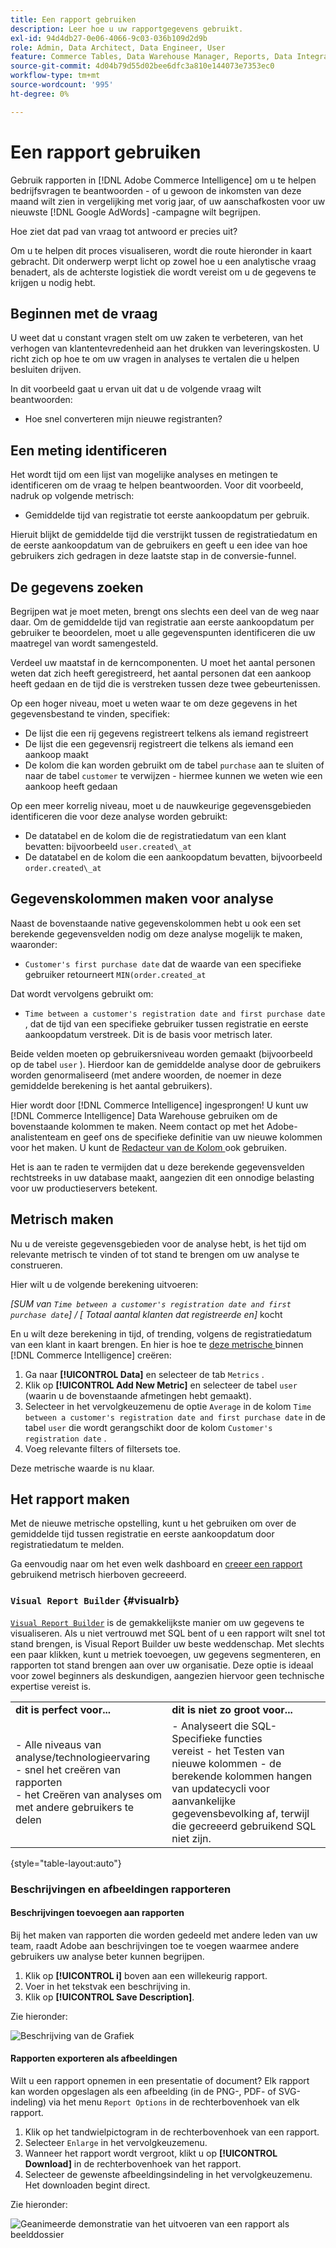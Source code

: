 ```yaml
---
title: Een rapport gebruiken
description: Leer hoe u uw rapportgegevens gebruikt.
exl-id: 94d4db27-0e06-4066-9c03-036b109d2d9b
role: Admin, Data Architect, Data Engineer, User
feature: Commerce Tables, Data Warehouse Manager, Reports, Data Integration
source-git-commit: 4d04b79d55d02bee6dfc3a810e144073e7353ec0
workflow-type: tm+mt
source-wordcount: '995'
ht-degree: 0%

---
```


# Een rapport gebruiken

Gebruik rapporten in [!DNL Adobe Commerce Intelligence] om u te helpen bedrijfsvragen te beantwoorden - of u gewoon de inkomsten van deze maand wilt zien in vergelijking met vorig jaar, of uw aanschafkosten voor uw nieuwste [!DNL Google AdWords] -campagne wilt begrijpen.

Hoe ziet dat pad van vraag tot antwoord er precies uit?

Om u te helpen dit proces visualiseren, wordt die route hieronder in kaart gebracht. Dit onderwerp werpt licht op zowel hoe u een analytische vraag benadert, als de achterste logistiek die wordt vereist om u de gegevens te krijgen u nodig hebt.

## Beginnen met de vraag

U weet dat u constant vragen stelt om uw zaken te verbeteren, van het verhogen van klantentevredenheid aan het drukken van leveringskosten. U richt zich op hoe te om uw vragen in analyses te vertalen die u helpen besluiten drijven.

In dit voorbeeld gaat u ervan uit dat u de volgende vraag wilt beantwoorden:

* Hoe snel converteren mijn nieuwe registranten?

## Een meting identificeren

Het wordt tijd om een lijst van mogelijke analyses en metingen te identificeren om de vraag te helpen beantwoorden. Voor dit voorbeeld, nadruk op volgende metrisch:

* Gemiddelde tijd van registratie tot eerste aankoopdatum per gebruik.

Hieruit blijkt de gemiddelde tijd die verstrijkt tussen de registratiedatum en de eerste aankoopdatum van de gebruikers en geeft u een idee van hoe gebruikers zich gedragen in deze laatste stap in de conversie-funnel.

## De gegevens zoeken

Begrijpen wat je moet meten, brengt ons slechts een deel van de weg naar daar. Om de gemiddelde tijd van registratie aan eerste aankoopdatum per gebruiker te beoordelen, moet u alle gegevenspunten identificeren die uw maatregel van wordt samengesteld.

Verdeel uw maatstaf in de kerncomponenten. U moet het aantal personen weten dat zich heeft geregistreerd, het aantal personen dat een aankoop heeft gedaan en de tijd die is verstreken tussen deze twee gebeurtenissen.

Op een hoger niveau, moet u weten waar te om deze gegevens in het gegevensbestand te vinden, specifiek:

* De lijst die een rij gegevens registreert telkens als iemand registreert
* De lijst die een gegevensrij registreert die telkens als iemand een aankoop maakt
* De kolom die kan worden gebruikt om de tabel `purchase` aan te sluiten of naar de tabel `customer` te verwijzen - hiermee kunnen we weten wie een aankoop heeft gedaan

Op een meer korrelig niveau, moet u de nauwkeurige gegevensgebieden identificeren die voor deze analyse worden gebruikt:

* De datatabel en de kolom die de registratiedatum van een klant bevatten: bijvoorbeeld `user.created\_at`
* De datatabel en de kolom die een aankoopdatum bevatten, bijvoorbeeld `order.created\_at`

## Gegevenskolommen maken voor analyse

Naast de bovenstaande native gegevenskolommen hebt u ook een set berekende gegevensvelden nodig om deze analyse mogelijk te maken, waaronder:

* `Customer's first purchase date` dat de waarde van een specifieke gebruiker retourneert `MIN(order.created_at`

Dat wordt vervolgens gebruikt om:

* `Time between a customer's registration date and first purchase date` , dat de tijd van een specifieke gebruiker tussen registratie en eerste aankoopdatum verstreek. Dit is de basis voor metrisch later.

Beide velden moeten op gebruikersniveau worden gemaakt (bijvoorbeeld op de tabel `user` ). Hierdoor kan de gemiddelde analyse door de gebruikers worden genormaliseerd (met andere woorden, de noemer in deze gemiddelde berekening is het aantal gebruikers).

Hier wordt door [!DNL Commerce Intelligence] ingesprongen! U kunt uw [!DNL Commerce Intelligence] Data Warehouse gebruiken om de bovenstaande kolommen te maken. Neem contact op met het Adobe-analistenteam en geef ons de specifieke definitie van uw nieuwe kolommen voor het maken. U kunt de [ Redacteur van de Kolom ](../../data-analyst/data-warehouse-mgr/creating-calculated-columns.md) ook gebruiken.

Het is aan te raden te vermijden dat u deze berekende gegevensvelden rechtstreeks in uw database maakt, aangezien dit een onnodige belasting voor uw productieservers betekent.

## Metrisch maken

Nu u de vereiste gegevensgebieden voor de analyse hebt, is het tijd om relevante metrisch te vinden of tot stand te brengen om uw analyse te construeren.

Hier wilt u de volgende berekening uitvoeren:


_[SUM van `Time between a customer's registration date and first purchase date`] / [ Totaal aantal klanten dat registreerde en]_ kocht

En u wilt deze berekening in tijd, of trending, volgens de registratiedatum van een klant in kaart brengen. En hier is hoe te [ deze metrische ](../../data-user/reports/ess-manage-data-metrics.md) binnen [!DNL Commerce Intelligence] creëren:

1. Ga naar **[!UICONTROL Data]** en selecteer de tab `Metrics` .
1. Klik op **[!UICONTROL Add New Metric]** en selecteer de tabel `user` (waarin u de bovenstaande afmetingen hebt gemaakt).
1. Selecteer in het vervolgkeuzemenu de optie `Average` in de kolom `Time between a customer's registration date and first purchase date` in de tabel `user` die wordt gerangschikt door de kolom `Customer's registration date` .
1. Voeg relevante filters of filtersets toe.

Deze metrische waarde is nu klaar.

## Het rapport maken

Met de nieuwe metrische opstelling, kunt u het gebruiken om over de gemiddelde tijd tussen registratie en eerste aankoopdatum door registratiedatum te melden.

Ga eenvoudig naar om het even welk dashboard en [ creeer een rapport ](../../data-user/reports/ess-manage-data-metrics.md) gebruikend metrisch hierboven gecreeerd.

### `Visual Report Builder` {#visualrb}

[ `Visual Report Builder`](../../data-user/reports/ess-rpt-build-visual.md) is de gemakkelijkste manier om uw gegevens te visualiseren. Als u niet vertrouwd met SQL bent of u een rapport wilt snel tot stand brengen, is Visual Report Builder uw beste weddenschap. Met slechts een paar klikken, kunt u metriek toevoegen, uw gegevens segmenteren, en rapporten tot stand brengen aan over uw organisatie. Deze optie is ideaal voor zowel beginners als deskundigen, aangezien hiervoor geen technische expertise vereist is.

|  |  |
|--- |--- |
| **dit is perfect voor...** | **dit is niet zo groot voor...** |
| - Alle niveaus van analyse/technologieervaring <br> - snel het creëren van rapporten <br> - het Creëren van analyses om met andere gebruikers te delen | - Analyseert die SQL-Specifieke functies <br> vereist - het Testen van nieuwe kolommen - de berekende kolommen hangen van updatecycli voor aanvankelijke gegevensbevolking af, terwijl die gecreeerd gebruikend SQL niet zijn. |

{style="table-layout:auto"}

### Beschrijvingen en afbeeldingen rapporteren

#### Beschrijvingen toevoegen aan rapporten

Bij het maken van rapporten die worden gedeeld met andere leden van uw team, raadt Adobe aan beschrijvingen toe te voegen waarmee andere gebruikers uw analyse beter kunnen begrijpen.

1. Klik op **[!UICONTROL i]** boven aan een willekeurig rapport.
1. Voer in het tekstvak een beschrijving in.
1. Klik op **[!UICONTROL Save Description]**.

Zie hieronder:

![ Beschrijving van de Grafiek ](../../assets/Chart_Description.gif)

#### Rapporten exporteren als afbeeldingen

Wilt u een rapport opnemen in een presentatie of document? Elk rapport kan worden opgeslagen als een afbeelding (in de PNG-, PDF- of SVG-indeling) via het menu `Report Options` in de rechterbovenhoek van elk rapport.

1. Klik op het tandwielpictogram in de rechterbovenhoek van een rapport.
1. Selecteer `Enlarge` in het vervolgkeuzemenu.
1. Wanneer het rapport wordt vergroot, klikt u op **[!UICONTROL Download]** in de rechterbovenhoek van het rapport.
1. Selecteer de gewenste afbeeldingsindeling in het vervolgkeuzemenu. Het downloaden begint direct.

Zie hieronder:

![ Geanimeerde demonstratie van het uitvoeren van een rapport als beelddossier ](../../assets/exp-rep-as-image.gif)
